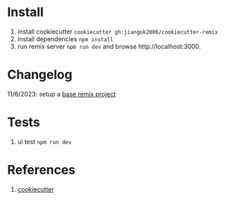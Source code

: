 # Install

1. install cookiecutter `cookiecutter gh:jiangok2006/cookiecutter-remix`
1. install dependencies `npm install`
1. run remix server `npm run dev` and browse http://localhost:3000.

# Changelog

11/6/2023: setup a
[base remix project](https://remix.run/docs/en/main/start/quickstart)

# Tests

1. ui test `npm run dev`

# References

1. [cookiecutter](https://cookiecutter.readthedocs.io/en/2.4.0/tutorials/tutorial2.html#step-1-name-your-cookiecutter)
